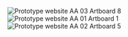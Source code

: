 ![Prototype website AA 03 Artboard 8](https://user-images.githubusercontent.com/88399829/194976557-84900b34-fbb7-4a1d-abc5-fe9759f85270.png)
![Prototype website AA 01 Artboard 1](https://user-images.githubusercontent.com/88399829/194976566-89d52b3b-0e3e-420d-87c3-871b604d4811.png)
![Prototype website AA 02 Artboard 5](https://user-images.githubusercontent.com/88399829/194976571-c6384fec-118d-48e5-a463-28f2e4f10f11.png)
